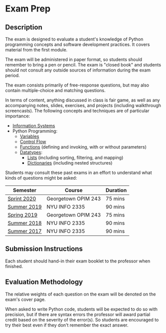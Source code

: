 
# Exam Prep

## Description

The exam is designed to evaluate a student's knowledge of Python programming concepts and software development practices. It covers material from the first module.

The exam will be administered in paper format, so students should remember to bring a pen or pencil. The exam is "closed book" and students should not consult any outside sources of information during the exam period.

The exam consists primarily of free-response questions, but may also contain multiple-choice and matching questions.

In terms of content, anything discussed in class is fair game, as well as any accompanying notes, slides, exercises, and projects (including walkthrough screencasts). The following concepts and techniques are of particular importance:

  + [Information Systems](/notes/info-systems/README.md)
  + Python Programming:
    + [Variables](/notes/python/variables.md)
    + [Control Flow](/notes/python/control-flow.md)
    + [Functions](/notes/python/functions.md) (defining and invoking, with or without parameters)
    + [Datatypes](/notes/python/datatypes/README.md):
      + [Lists](/notes/python/datatypes/lists.md) (including sorting, filtering, and mapping)
      + [Dictionaries](/notes/python/datatypes/dictionaries.md) (including nested structures)

Students may consult these past exams in an effort to understand what kinds of questions might be asked:


Semester | Course | Duration
---|---|---
[Sprint 2020](https://github.com/prof-rossetti/intro-to-python/blob/master/exam/Final%20Exam%20-%20OPIM%20243%20-%202020.pdf) | Georgetown OPIM 243 | 75 mins
[Summer 2019](https://github.com/prof-rossetti/nyu-info-2335-201905/blob/master/exams/final/exam.pdf) | NYU INFO 2335 | 90 mins
[Spring 2019](https://github.com/prof-rossetti/georgetown-opim-243-201901/blob/master/exams/final/exam.pdf) | Georgetown OPIM 243 | 75 mins
[Summer 2018](https://github.com/prof-rossetti/nyu-info-2335-201805/blob/master/exams/final/final-exam.pdf) | NYU INFO 2335 | 90 mins
[Summer 2017](https://github.com/prof-rossetti/nyu-info-2335-201706/blob/master/exams/final/NYU-INFO-2335-70-Final-Exam.pdf) | NYU INFO 2335 | 90 mins


## Submission Instructions

Each student should hand-in their exam booklet to the professor when finished.

## Evaluation Methodology

The relative weights of each question on the exam will be denoted on the exam's cover page.

When asked to write Python code, students will be expected to do so with precision, but if there are syntax errors the professor will award partial credit based on the severity of the error(s). So students are encouraged to try their best even if they don't remember the exact answer.
